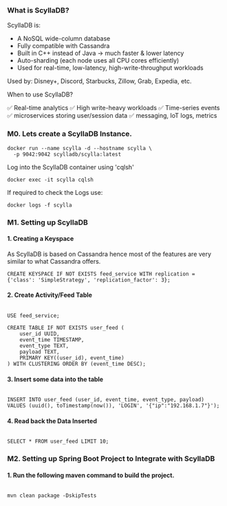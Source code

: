 ### What is ScyllaDB?

ScyllaDB is:

- A NoSQL wide-column database
- Fully compatible with Cassandra
- Built in C++ instead of Java → much faster & lower latency
- Auto-sharding (each node uses all CPU cores efficiently)
- Used for real-time, low-latency, high-write-throughput workloads

Used by: Disney+, Discord, Starbucks, Zillow, Grab, Expedia, etc.

When to use ScyllaDB?

✅ Real-time analytics
✅ High write-heavy workloads
✅ Time-series events
✅ microservices storing user/session data
✅ messaging, IoT logs, metrics


### M0. Lets create a ScyllaDB Instance.

```
docker run --name scylla -d --hostname scylla \
  -p 9042:9042 scylladb/scylla:latest
```

Log into the ScyllaDB container using 'cqlsh'

```
docker exec -it scylla cqlsh
```

If required to check the Logs use: 
```
docker logs -f scylla
```

### M1. Setting up ScyllaDB

#### 1. Creating a Keyspace

As ScyllaDB is based on Cassandra hence most of the features are very similar to what Cassandra offers.

```
CREATE KEYSPACE IF NOT EXISTS feed_service WITH replication = {'class': 'SimpleStrategy', 'replication_factor': 3};
```

#### 2. Create Activity/Feed Table

```

USE feed_service;

CREATE TABLE IF NOT EXISTS user_feed (
    user_id UUID,
    event_time TIMESTAMP,
    event_type TEXT,
    payload TEXT,
    PRIMARY KEY((user_id), event_time)
) WITH CLUSTERING ORDER BY (event_time DESC);

```


#### 3. Insert some data into the table

```

INSERT INTO user_feed (user_id, event_time, event_type, payload)
VALUES (uuid(), toTimestamp(now()), 'LOGIN', '{"ip":"192.168.1.7"}');

```


#### 4. Read back the Data Inserted

```

SELECT * FROM user_feed LIMIT 10;

```


### M2. Setting up Spring Boot Project to Integrate with ScyllaDB

#### 1. Run the following maven command to build the project.

```

mvn clean package -DskipTests

```




